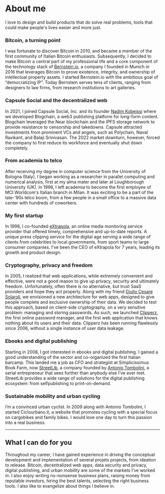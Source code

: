# About me

I love to design and build products that do solve real problems, tools that could make people's lives easier and more just.

### Bitcoin, a turning point
I was fortunate to discover Bitcoin in 2010, and became a member of the first community of Italian Bitcoin enthusiasts. Subsequently, I decided to make Bitcoin a central part of my professional life and a core component of the technology stack of [Bernstein.io](https://www.bernstein.io/), a company I founded in Munich in 2016 that leverages Bitcoin to prove existence, integrity, and ownership of intellectual property assets.
I started Bernstein.io with the ambitious goal of “democratizing IP”. Today Bernstein serves tens of clients, ranging from designers to law firms, from research institutions to art galleries.

### Capsule Social and the decentralized web
In 2021, I joined Capsule Social, Inc. and its founder [Nadim Kobeissi](https://en.wikipedia.org/wiki/Nadim_Kobeissi) where we developed Blogchain, a web3 publishing platform for long-form content. Blogchain leveraged the Near blockchain and the IPFS storage network to provide resistance to censorship and takedowns.
Capsule attracted investments from prominent VCs and angels, such as Polychain, Naval Ravikant, and Balaji Srinivasan. The 2022 market downturn, however, forced the company to first reduce its workforce and eventually shut down completely.

### From academia to telco
After receiving my degree in computer science from the University of Bologna (Italy), I began working as a researcher in parallel computing and numerical analysis, first at my alma mater and later at Loughborough University (UK). In 1996, I left academia to become the first employee of MCI Worldcom's Italian branch in Milan. It was exciting to be a part of the late-'90s telco boom, from a few people in a small office to a massive data center with hundreds of coworkers.

### My first startup
In 1998, I co-founded [eXtrapola](https://www.extrapola.com), an online media monitoring service provider that offered timely, comprehensive and up-to-date reports. A unique press clipping service for the digital age serving a wide range of clients from celebrities to local governments, from sport teams to large consumer companies. I’ve been the CEO of eXtrapola for 7 years, leading its growth and product design.

### Cryptography, privacy and freedom
In 2005, I realized that web applications, while extremely convenient and effective, were not a good reason to give up privacy, security and ultimately freedom. Unfortunately, often there is no alternative, but trust SaaS providers and hope they act properly. 
Along with my friend [Giulio Cesare Solaroli](https://www.linkedin.com/in/gcsolaroli/), we envisioned a new architecture for web apps, designed to give people complete and exclusive ownership of their data.
We decided to test this approach, based on client-side cryptography, on a very sensitive problem: managing and storing passwords. As such, we launched [Clipperz](https://clipperz.is), the first online password manager, and the first web application that knows nothing about its users and their data.
Clipperz has been running flawlessly since 2006, without a single instance of user data leakage.

### Ebooks and digital publishing
Starting in 2008, I got interested in ebooks and digital publishing. I gained a good understanding of the sector and co-organized the first Italian barcamp. This landed me a job as CFO and strategist at Simplicissimus Book Farm, now [StreetLib](https://www.streetlib.com/), a company founded by [Antonio Tombolini](https://www.linkedin.com/in/antoniotombolini/), a serial entrepreneur that sees further than anybody else I’ve ever met. StreetLib provides a wide range of solutions for the digital publishing ecosystem: from selfpublishing to print-on-demand.

### Sustainable mobility and urban cycling
I’m a convinced urban cyclist. In 2009 along with Antonio Tombolini, I started Ciclourbano.it, a website that promotes cycling with a special focus on cargobikes and family bikes. I would love one day to turn this passion into a real business.

----

## What I can do for you
Throughout my career, I have gained experience in driving the conceptual development and implementation of several projets projects, from ideation to release. Bitcoin, decentralized web apps, data security and privacy, digital publishing, and urban mobility are some of the markets I’ve worked in. I also enjoy writing no-nonsense business plans, raising money from reputable investors, hiring the best talents, selecting the right business tools. I also like to evangelize about things I believe in.
